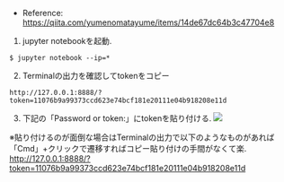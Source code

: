 * Reference:  
https://qiita.com/yumenomatayume/items/14de67dc64b3c47704e8

1.  jupyter notebookを起動. 
```
$ jupyter notebook --ip=*
```

2. Terminalの出力を確認してtokenをコピー  
```
http://127.0.0.1:8888/?token=11076b9a99373ccd623e74bcf181e20111e04b918208e11d
```

3. 下記の「Password or token:」にtokenを貼り付ける. 
![](https://i.gyazo.com/3abc5f956419fdd06453674626c4f2ac.png)

※貼り付けるのが面倒な場合はTerminalの出力で以下のようなものがあれば「Cmd」+クリックで遷移すればコピー貼り付けの手間がなくて楽. 
http://127.0.0.1:8888/?token=11076b9a99373ccd623e74bcf181e20111e04b918208e11d
